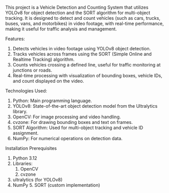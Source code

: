 This project is a Vehicle Detection and Counting System that utilizes YOLOv8 for object detection and the SORT algorithm for multi-object tracking. It is designed to detect and count vehicles (such as cars, trucks, buses, vans, and motorbikes) in video footage, with real-time performance, making it useful for traffic analysis and management.

Features:
1. Detects vehicles in video footage using YOLOv8 object detection.
2. Tracks vehicles across frames using the SORT (Simple Online and Realtime Tracking) algorithm.
3. Counts vehicles crossing a defined line, useful for traffic monitoring at junctions or roads.
4. Real-time processing with visualization of bounding boxes, vehicle IDs, and count displayed on the video.

Technologies Used:
1. Python: Main programming language.
2. YOLOv8: State-of-the-art object detection model from the Ultralytics library.
3. OpenCV: For image processing and video handling.
4. cvzone: For drawing bounding boxes and text on frames.
4. SORT Algorithm: Used for multi-object tracking and vehicle ID assignment.
5. NumPy: For numerical operations on detection data.

Installation
Prerequisites
1. Python 3.12
2. Libraries:
    1. OpenCV
   2. cvzone
  3. ultralytics (for YOLOv8)
   4. NumPy
    5. SORT (custom implementation)
